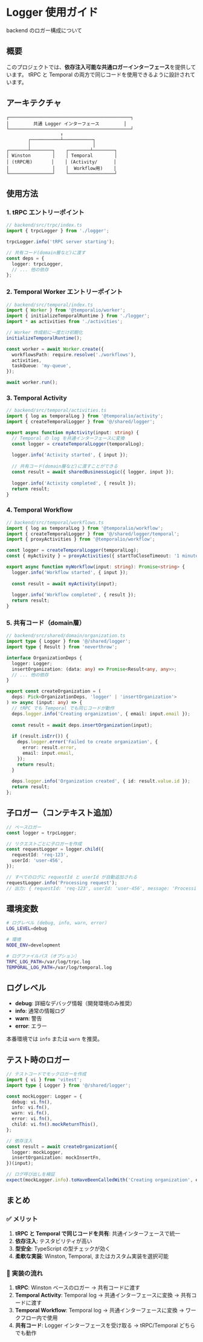# Logger 使用ガイド

backend のロガー構成について

## 概要

このプロジェクトでは、**依存注入可能な共通ロガーインターフェース**を提供しています。
tRPC と Temporal の両方で同じコードを使用できるように設計されています。

## アーキテクチャ

```
┌─────────────────────────────────────────────┐
│         共通 Logger インターフェース         │
└─────────────────────────────────────────────┘
                    ↑
        ┌───────────┴───────────┐
        │                       │
┌───────┴────────┐    ┌────────┴────────┐
│ Winston        │    │ Temporal        │
│ (tRPC用)       │    │ (Activity/      │
│                │    │  Workflow用)    │
└────────────────┘    └─────────────────┘
```

## 使用方法

### 1. tRPC エントリーポイント

```typescript
// backend/src/trpc/index.ts
import { trpcLogger } from './logger';

trpcLogger.info('tRPC server starting');

// 共有コード(domain層など)に渡す
const deps = {
  logger: trpcLogger,
  // ... 他の依存
};
```

### 2. Temporal Worker エントリーポイント

```typescript
// backend/src/temporal/index.ts
import { Worker } from '@temporalio/worker';
import { initializeTemporalRuntime } from './logger';
import * as activities from './activities';

// Worker 作成前に一度だけ初期化
initializeTemporalRuntime();

const worker = await Worker.create({
  workflowsPath: require.resolve('./workflows'),
  activities,
  taskQueue: 'my-queue',
});

await worker.run();
```

### 3. Temporal Activity

```typescript
// backend/src/temporal/activities.ts
import { log as temporalLog } from '@temporalio/activity';
import { createTemporalLogger } from '@/shared/logger';

export async function myActivity(input: string) {
  // Temporal の log を共通インターフェースに変換
  const logger = createTemporalLogger(temporalLog);
  
  logger.info('Activity started', { input });
  
  // 共有コード(domain層など)に渡すことができる
  const result = await sharedBusinessLogic({ logger, input });
  
  logger.info('Activity completed', { result });
  return result;
}
```

### 4. Temporal Workflow

```typescript
// backend/src/temporal/workflows.ts
import { log as temporalLog } from '@temporalio/workflow';
import { createTemporalLogger } from '@/shared/logger/temporal';
import { proxyActivities } from '@temporalio/workflow';

const logger = createTemporalLogger(temporalLog);
const { myActivity } = proxyActivities({ startToCloseTimeout: '1 minute' });

export async function myWorkflow(input: string): Promise<string> {
  logger.info('Workflow started', { input });
  
  const result = await myActivity(input);
  
  logger.info('Workflow completed', { result });
  return result;
}
```

### 5. 共有コード（domain層）

```typescript
// backend/src/shared/domain/organization.ts
import type { Logger } from '@/shared/logger';
import type { Result } from 'neverthrow';

interface OrganizationDeps {
  logger: Logger;
  insertOrganization: (data: any) => Promise<Result<any, any>>;
  // ... 他の依存
}

export const createOrganization = (
  deps: Pick<OrganizationDeps, 'logger' | 'insertOrganization'>
) => async (input: any) => {
  // tRPC でも Temporal でも同じコードが動作
  deps.logger.info('Creating organization', { email: input.email });
  
  const result = await deps.insertOrganization(input);
  
  if (result.isErr()) {
    deps.logger.error('Failed to create organization', { 
      error: result.error,
      email: input.email,
    });
    return result;
  }
  
  deps.logger.info('Organization created', { id: result.value.id });
  return result;
};
```

## 子ロガー（コンテキスト追加）

```typescript
// ベースロガー
const logger = trpcLogger;

// リクエストごとに子ロガーを作成
const requestLogger = logger.child({ 
  requestId: 'req-123',
  userId: 'user-456',
});

// すべてのログに requestId と userId が自動追加される
requestLogger.info('Processing request');
// 出力: { requestId: 'req-123', userId: 'user-456', message: 'Processing request' }
```

## 環境変数

```bash
# ログレベル (debug, info, warn, error)
LOG_LEVEL=debug

# 環境
NODE_ENV=development

# ログファイルパス（オプション）
TRPC_LOG_PATH=/var/log/trpc.log
TEMPORAL_LOG_PATH=/var/log/temporal.log
```

## ログレベル

- **debug**: 詳細なデバッグ情報（開発環境のみ推奨）
- **info**: 通常の情報ログ
- **warn**: 警告
- **error**: エラー

本番環境では `info` または `warn` を推奨。

## テスト時のロガー

```typescript
// テストコードでモックロガーを作成
import { vi } from 'vitest';
import type { Logger } from '@/shared/logger';

const mockLogger: Logger = {
  debug: vi.fn(),
  info: vi.fn(),
  warn: vi.fn(),
  error: vi.fn(),
  child: vi.fn().mockReturnThis(),
};

// 依存注入
const result = await createOrganization({
  logger: mockLogger,
  insertOrganization: mockInsertFn,
})(input);

// ログ呼び出しを検証
expect(mockLogger.info).toHaveBeenCalledWith('Creating organization', expect.any(Object));
```

## まとめ

### ✅ メリット

1. **tRPC と Temporal で同じコードを共有**: 共通インターフェースで統一
2. **依存注入**: テスタビリティが高い
3. **型安全**: TypeScript の型チェックが効く
4. **柔軟な実装**: Winston, Temporal, またはカスタム実装を選択可能

### 🔄 実装の流れ

1. **tRPC**: Winston ベースのロガー → 共有コードに渡す
2. **Temporal Activity**: Temporal log → 共通インターフェースに変換 → 共有コードに渡す
3. **Temporal Workflow**: Temporal log → 共通インターフェースに変換 → ワークフロー内で使用
4. **共有コード**: Logger インターフェースを受け取る → tRPC/Temporal どちらでも動作
